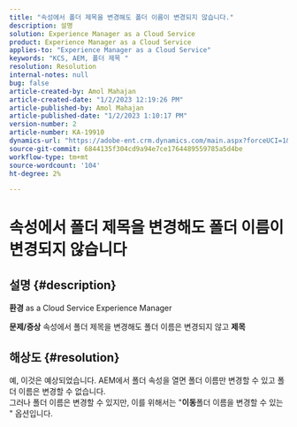 ```yaml
---
title: "속성에서 폴더 제목을 변경해도 폴더 이름이 변경되지 않습니다."
description: 설명
solution: Experience Manager as a Cloud Service
product: Experience Manager as a Cloud Service
applies-to: "Experience Manager as a Cloud Service"
keywords: "KCS, AEM, 폴더 제목 "
resolution: Resolution
internal-notes: null
bug: false
article-created-by: Amol Mahajan
article-created-date: "1/2/2023 12:19:26 PM"
article-published-by: Amol Mahajan
article-published-date: "1/2/2023 1:10:17 PM"
version-number: 2
article-number: KA-19910
dynamics-url: "https://adobe-ent.crm.dynamics.com/main.aspx?forceUCI=1&pagetype=entityrecord&etn=knowledgearticle&id=e2e964ae-978a-ed11-81ac-6045bd006ce9"
source-git-commit: 6844135f304cd9a94e7ce1764489559785a5d4be
workflow-type: tm+mt
source-wordcount: '104'
ht-degree: 2%

---
```


# 속성에서 폴더 제목을 변경해도 폴더 이름이 변경되지 않습니다

## 설명 {#description}

<b>환경</b>
as a Cloud Service Experience Manager


<b>문제/증상</b>
속성에서 폴더 제목을 변경해도 폴더 이름은 변경되지 않고 <b>제목</b>


## 해상도 {#resolution}

예, 이것은 예상되었습니다. AEM에서 폴더 속성을 열면 폴더 이름만 변경할 수 있고 폴더 이름은 변경할 수 없습니다.<br>
그러나 폴더 이름은 변경할 수 있지만, 이를 위해서는 &quot;<b>이동</b>폴더 이름을 변경할 수 있는 &quot; 옵션입니다.
